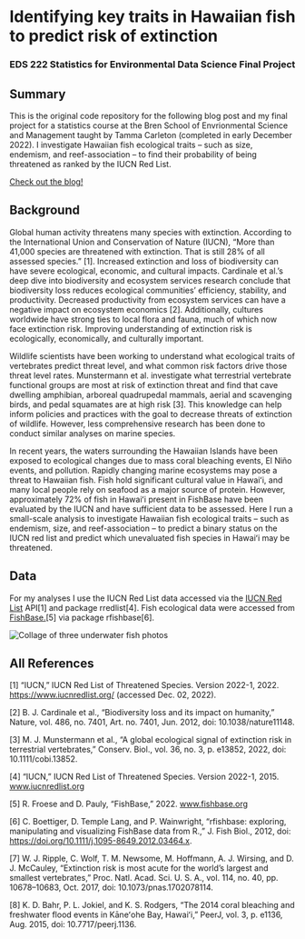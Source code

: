 # Identifying key traits in Hawaiian fish to predict risk of extinction 
### EDS 222 Statistics for Environmental Data Science Final Project

## Summary
This is the original code repository for the following blog post and my final project for a statistics course at the Bren School of Envrionmental Science and Management taught by Tamma Carleton (completed in early December 2022). I investigate Hawaiian fish ecological traits – such as size, endemism, and reef-association – to find their probability of being threatened as ranked by the IUCN Red List. 

[Check out the blog!](https://elkewind.github.io/posts/2022-12-02-hawaiian-fish-analysis/)

## Background
Global human activity threatens many species with extinction. According to the International Union and Conservation of Nature (IUCN), “More than 41,000 species are threatened with extinction. That is still 28% of all assessed species.” [1]. Increased extinction and loss of biodiversity can have severe ecological, economic, and cultural impacts. Cardinale et al.’s deep dive into biodiversity and ecosystem services research conclude that biodiversity loss reduces ecological communities’ efficiency, stability, and productivity. Decreased productivity from ecosystem services can have a negative impact on ecosystem economics [2]. Additionally, cultures worldwide have strong ties to local flora and fauna, much of which now face extinction risk. Improving understanding of extinction risk is ecologically, economically, and culturally important.

Wildlife scientists have been working to understand what ecological traits of vertebrates predict threat level, and what common risk factors drive those threat level rates. Munstermann et al. investigate what terrestrial vertebrate functional groups are most at risk of extinction threat and find that cave dwelling amphibian, arboreal quadrupedal mammals, aerial and scavenging birds, and pedal squamates are at high risk [3]. This knowledge can help inform policies and practices with the goal to decrease threats of extinction of wildlife. However, less comprehensive research has been done to conduct similar analyses on marine species.

In recent years, the waters surrounding the Hawaiian Islands have been exposed to ecological changes due to mass coral bleaching events, El Niño events, and pollution. Rapidly changing marine ecosystems may pose a threat to Hawaiian fish. Fish hold significant cultural value in Hawaiʻi, and many local people rely on seafood as a major source of protein. However, approximately 72% of fish in Hawaiʻi present in FishBase have been evaluated by the IUCN and have sufficient data to be assessed. Here I run a small-scale analysis to investigate Hawaiian fish ecological traits – such as endemism, size, and reef-association – to predict a binary status on the IUCN red list and predict which unevaluated fish species in Hawaiʻi may be threatened.

## Data
For my analyses I use the IUCN Red List data accessed via the [IUCN Red List](https://www.iucnredlist.org/) API[1] and package rredlist[4]. Fish ecological data were accessed from [FishBase.](www.fishbase.org)[5] via package rfishbase[6].

![Collage of three underwater fish photos](./fish_collage.jpg)

## All References 
[1] “IUCN,” IUCN Red List of Threatened Species. Version 2022-1, 2022. https://www.iucnredlist.org/ (accessed Dec. 02, 2022).

[2] B. J. Cardinale et al., “Biodiversity loss and its impact on humanity,” Nature, vol. 486, no. 7401, Art. no. 7401, Jun. 2012, doi: 10.1038/nature11148. 

[3] M. J. Munstermann et al., “A global ecological signal of extinction risk in terrestrial vertebrates,” Conserv. Biol., vol. 36, no. 3, p. e13852, 2022, doi: 10.1111/cobi.13852.

[4] “IUCN,” IUCN Red List of Threatened Species. Version 2022-1, 2015. www.iucnredlist.org

[5] R. Froese and D. Pauly, “FishBase,” 2022. www.fishbase.org

[6] C. Boettiger, D. Temple Lang, and P. Wainwright, “rfishbase: exploring, manipulating and visualizing FishBase data from R.,” J. Fish Biol., 2012, doi: https://doi.org/10.1111/j.1095-8649.2012.03464.x.

[7] W. J. Ripple, C. Wolf, T. M. Newsome, M. Hoffmann, A. J. Wirsing, and D. J. McCauley, “Extinction risk is most acute for the world’s largest and smallest vertebrates,” Proc. Natl. Acad. Sci. U. S. A., vol. 114, no. 40, pp. 10678–10683, Oct. 2017, doi: 10.1073/pnas.1702078114.

[8] K. D. Bahr, P. L. Jokiel, and K. S. Rodgers, “The 2014 coral bleaching and freshwater flood events in Kāneʻohe Bay, Hawaiʻi,” PeerJ, vol. 3, p. e1136, Aug. 2015, doi: 10.7717/peerj.1136.
